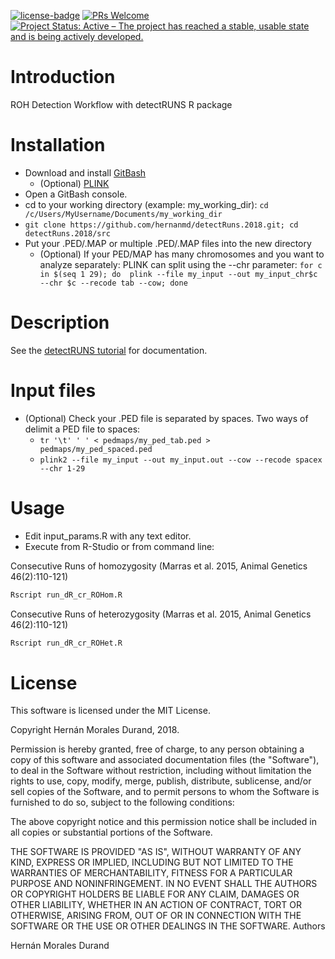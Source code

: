 [![license-badge](https://img.shields.io/badge/license-MIT-blue.svg)](https://img.shields.io/badge/license-MIT-blue.svg)
[![PRs Welcome](https://img.shields.io/badge/PRs-welcome-brightgreen.svg?style=flat-square)](http://makeapullrequest.com)
[![Project Status: Active – The project has reached a stable, usable state and is being actively developed.](http://www.repostatus.org/badges/latest/active.svg)](http://www.repostatus.org/#active)

# Introduction

ROH Detection Workflow with detectRUNS R package

# Installation

  - Download and install [GitBash](http://www.techoism.com/how-to-install-git-bash-on-windows/)
    - (Optional) [PLINK](https://www.youtube.com/watch?v=I62fp9HB0kg&feature=youtu.be)
  - Open a GitBash console.
  - cd to your working directory (example: my_working_dir): ```cd /c/Users/MyUsername/Documents/my_working_dir```
  - ```git clone https://github.com/hernanmd/detectRuns.2018.git; cd detectRuns.2018/src```
  - Put your .PED/.MAP or multiple .PED/.MAP files into the new directory
    - (Optional) If your PED/MAP has many chromosomes and you want to analyze separately: PLINK can split using the --chr parameter: ```for c in $(seq 1 29); do 
plink --file my_input --out my_input_chr$c --chr $c --recode tab --cow; done```

# Description

See the [detectRUNS tutorial](https://cran.r-project.org/web/packages/detectRUNS/vignettes/detectRUNS.vignette.html) for documentation.

# Input files

  - (Optional) Check your .PED file is separated by spaces. Two ways of delimit a PED file to spaces:
    - ```tr '\t' ' ' < pedmaps/my_ped_tab.ped > pedmaps/my_ped_spaced.ped```
	- ```plink2 --file my_input --out my_input.out --cow --recode spacex --chr 1-29```

# Usage

  - Edit input_params.R with any text editor.
  - Execute from R-Studio or from command line:

Consecutive Runs of homozygosity (Marras et al. 2015, Animal Genetics 46(2):110-121)
```R
Rscript run_dR_cr_ROHom.R
```

Consecutive Runs of heterozygosity (Marras et al. 2015, Animal Genetics 46(2):110-121)
```R
Rscript run_dR_cr_ROHet.R
```

# License

This software is licensed under the MIT License.

Copyright Hernán Morales Durand, 2018.

Permission is hereby granted, free of charge, to any person obtaining a copy of this software and associated documentation files (the "Software"), to deal in the 
Software without restriction, including without limitation the rights to use, copy, modify, merge, publish, distribute, sublicense, and/or sell copies of the 
Software, and to permit persons to whom the Software is furnished to do so, subject to the following conditions:

The above copyright notice and this permission notice shall be included in all copies or substantial portions of the Software.

THE SOFTWARE IS PROVIDED "AS IS", WITHOUT WARRANTY OF ANY KIND, EXPRESS OR IMPLIED, INCLUDING BUT NOT LIMITED TO THE WARRANTIES OF MERCHANTABILITY, FITNESS FOR A 
PARTICULAR PURPOSE AND NONINFRINGEMENT. IN NO EVENT SHALL THE AUTHORS OR COPYRIGHT HOLDERS BE LIABLE FOR ANY CLAIM, DAMAGES OR OTHER LIABILITY, WHETHER IN AN ACTION 
OF CONTRACT, TORT OR OTHERWISE, ARISING FROM, OUT OF OR IN CONNECTION WITH THE SOFTWARE OR THE USE OR OTHER DEALINGS IN THE SOFTWARE.
Authors

Hernán Morales Durand
